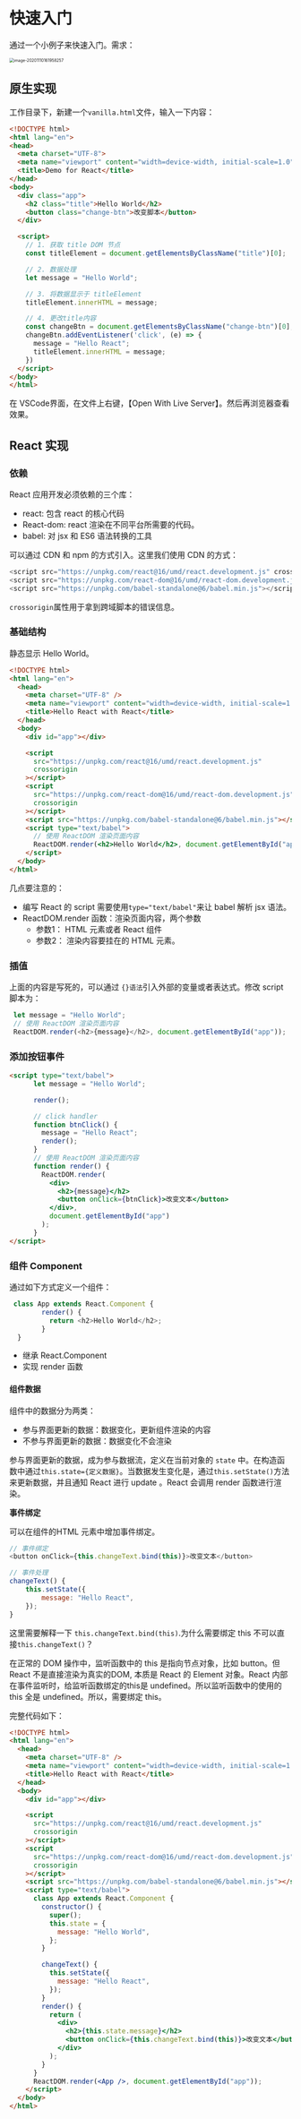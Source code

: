 # 快速入门

通过一个小例子来快速入门。需求：

<img src="/Users/dennisge/Library/Application Support/typora-user-images/image-20201110161958257.png" alt="image-20201110161958257" style="zoom:50%;" />

## 原生实现

工作目录下，新建一个`vanilla.html`文件，输入一下内容：

```html
<!DOCTYPE html>
<html lang="en">
<head>
  <meta charset="UTF-8">
  <meta name="viewport" content="width=device-width, initial-scale=1.0">
  <title>Demo for React</title>
</head>
<body>
  <div class="app">
    <h2 class="title">Hello World</h2>  
    <button class="change-btn">改变脚本</button>
  </div>

  <script>
    // 1. 获取 title DOM 节点
    const titleElement = document.getElementsByClassName("title")[0];

    // 2. 数据处理
    let message = "Hello World";

    // 3. 将数据显示于 titleElement
    titleElement.innerHTML = message;

    // 4. 更改title内容
    const changeBtn = document.getElementsByClassName("change-btn")[0];
    changeBtn.addEventListener('click', (e) => {
      message = "Hello React";
      titleElement.innerHTML = message;
    })
  </script>
</body>
</html>
```

在 VSCode界面，在文件上右键，【Open With Live Server】。然后再浏览器查看效果。

## React 实现

### 依赖

React 应用开发必须依赖的三个库：

- react: 包含 react 的核心代码
- React-dom: react 渲染在不同平台所需要的代码。
- babel: 对  jsx 和 ES6 语法转换的工具

可以通过 CDN 和 npm 的方式引入。这里我们使用 CDN 的方式：

```js
<script src="https://unpkg.com/react@16/umd/react.development.js" crossorigin></script>
<script src="https://unpkg.com/react-dom@16/umd/react-dom.development.js" crossorigin></script>
<script src="https://unpkg.com/babel-standalone@6/babel.min.js"></script>
```

`crossorigin`属性用于拿到跨域脚本的错误信息。

### 基础结构

静态显示 Hello World。

```html
<!DOCTYPE html>
<html lang="en">
  <head>
    <meta charset="UTF-8" />
    <meta name="viewport" content="width=device-width, initial-scale=1.0" />
    <title>Hello React with React</title>
  </head>
  <body>
    <div id="app"></div>

    <script
      src="https://unpkg.com/react@16/umd/react.development.js"
      crossorigin
    ></script>
    <script
      src="https://unpkg.com/react-dom@16/umd/react-dom.development.js"
      crossorigin
    ></script>
    <script src="https://unpkg.com/babel-standalone@6/babel.min.js"></script>
    <script type="text/babel">
      // 使用 ReactDOM 渲染页面内容
      ReactDOM.render(<h2>Hello World</h2>, document.getElementById("app"));
    </script>
  </body>
</html>
```

几点要注意的：

- 编写 React 的 script 需要使用`type="text/babel"`来让 babel 解析 jsx 语法。
- ReactDOM.render 函数：渲染页面内容，两个参数
  - 参数1： HTML 元素或者 React 组件
  - 参数2： 渲染内容要挂在的 HTML 元素。

### 插值

上面的内容是写死的，可以通过 `{}语法`引入外部的变量或者表达式。修改 script 脚本为：

```js
 let message = "Hello World";
 // 使用 ReactDOM 渲染页面内容
 ReactDOM.render(<h2>{message}</h2>, document.getElementById("app"));
```

### 添加按钮事件

```html
<script type="text/babel">
      let message = "Hello World";

      render();

      // click handler
      function btnClick() {
        message = "Hello React";
        render();
      }
      // 使用 ReactDOM 渲染页面内容
      function render() {
        ReactDOM.render(
          <div>
            <h2>{message}</h2>
            <button onClick={btnClick}>改变文本</button>
          </div>,
          document.getElementById("app")
        );
      }
</script>
```

### 组件 Component

通过如下方式定义一个组件：

```js
 class App extends React.Component {
        render() {
          return <h2>Hello World</h2>;
        }
  }
```

- 继承 React.Component
- 实现 render 函数

#### 组件数据

组件中的数据分为两类：

- 参与界面更新的数据：数据变化，更新组件渲染的内容
- 不参与界面更新的数据：数据变化不会渲染

参与界面更新的数据，成为参与数据流，定义在当前对象的 `state` 中。在构造函数中通过`this.state={定义数据}`。当数据发生变化是，通过`this.setState()`方法来更新数据，并且通知 React 进行 update 。React 会调用 render 函数进行渲染。

**事件绑定**

可以在组件的HTML 元素中增加事件绑定。

```js
// 事件绑定 
<button onClick={this.changeText.bind(this)}>改变文本</button>

// 事件处理
changeText() {
    this.setState({
    	message: "Hello React",
    });
}
```

这里需要解释一下 `this.changeText.bind(this)`.为什么需要绑定 this 不可以直接`this.changeText()`？

在正常的 DOM 操作中，监听函数中的 this 是指向节点对象，比如 button。但 React 不是直接渲染为真实的DOM, 本质是 React 的 Element 对象。React 内部在事件监听时，给监听函数绑定的this是 undefined。所以监听函数中的使用的 this 全是 undefined。所以，需要绑定 this。

完整代码如下：

```html
<!DOCTYPE html>
<html lang="en">
  <head>
    <meta charset="UTF-8" />
    <meta name="viewport" content="width=device-width, initial-scale=1.0" />
    <title>Hello React with React</title>
  </head>
  <body>
    <div id="app"></div>

    <script
      src="https://unpkg.com/react@16/umd/react.development.js"
      crossorigin
    ></script>
    <script
      src="https://unpkg.com/react-dom@16/umd/react-dom.development.js"
      crossorigin
    ></script>
    <script src="https://unpkg.com/babel-standalone@6/babel.min.js"></script>
    <script type="text/babel">
      class App extends React.Component {
        constructor() {
          super();
          this.state = {
            message: "Hello World",
          };
        }

        changeText() {
          this.setState({
            message: "Hello React",
          });
        }
        render() {
          return (
            <div>
              <h2>{this.state.message}</h2>
              <button onClick={this.changeText.bind(this)}>改变文本</button>
            </div>
          );
        }
      }
      ReactDOM.render(<App />, document.getElementById("app"));
    </script>
  </body>
</html>

```

